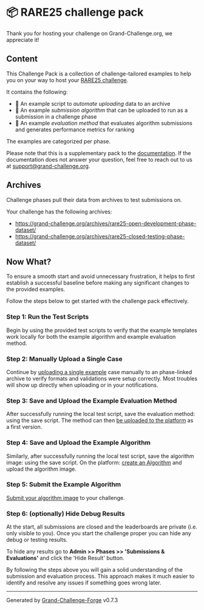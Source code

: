 # 📦 RARE25 challenge pack
Thank you for hosting your challenge on Grand-Challenge.org, we appreciate it!

## Content

This Challenge Pack is a collection of challenge-tailored examples to help you on your
way to host your [RARE25 challenge](https://rare25.grand-challenge.org/).


It contains the following:
* ️🦾 An example script to _automate uploading_ data to an archive
* 🦿 An example _submission algorithm_ that can be uploaded to run as a submission in a challenge phase
* 🧮 An example _evaluation method_ that evaluates algorithm submissions and generates performance
  metrics for ranking

The examples are categorized per phase.

Please note that this is a supplementary pack to the [documentation](https://grand-challenge.org/documentation/challenges/).
If the documentation does not answer your question, feel free to reach out to us at
[support@grand-challenge.org](mailto:support@grandchallenge.org).

## Archives
Challenge phases pull their data from archives to test submissions on.

Your challenge has the following archives:

* https://grand-challenge.org/archives/rare25-open-development-phase-dataset/  
* https://grand-challenge.org/archives/rare25-closed-testing-phase-dataset/  



## Now What?

To ensure a smooth start and avoid unnecessary frustration, it helps to first establish a
successful baseline before making any significant changes to the provided examples.

Follow the steps below to get started with the challenge pack effectively.

### Step 1: Run the Test Scripts
Begin by using the provided test scripts to verify that the example templates work locally for both
the example algorithm and example evaluation method.


### Step 2: Manually Upload a Single Case
Continue by [uploading a single example](https://grand-challenge.org/documentation/uploading-data/) case manually to an phase-linked archive to verify formats and validations were setup correctly. Most troubles will show up directly when uploading or in your notifications.


### Step 3: Save and Upload the Example Evaluation Method
After successfully running the local test script, save the evaluation method: using the save script. The method can then [be uploaded to the platform](https://grand-challenge.org/documentation/automated-evaluation/) as a first version.


### Step 4: Save and Upload the Example Algorithm
Similarly, after successfully running the local test script, save the algorithm image: using the save script. On the platform: [create an Algorithm](https://grand-challenge.org/documentation/create-an-algorithm-page/#creating-an-algorithm-for-a-challenge) and upload the algorithm image.

### Step 5: Submit the Example Algorithm
[Submit your algorithm image](https://grand-challenge.org/documentation/automated-evaluation/) to your challenge.


### Step 6: (optionally) Hide Debug Results
At the start, all submissions are closed and the leaderboards are private (i.e. only visible to you).
Once you start the challenge proper you can hide any debug or testing results.

To hide any results go to
**Admin >> Phases >> 'Submissions & Evaluations'** and click the 'Hide Result' button.


By following the steps above you will gain a solid understanding of the submission and evaluation process. This approach makes it much easier to identify and resolve any issues if something goes wrong later.


---
Generated by [Grand-Challenge-Forge](https://github.com/DIAGNijmegen/rse-grand-challenge-forge) v0.7.3
